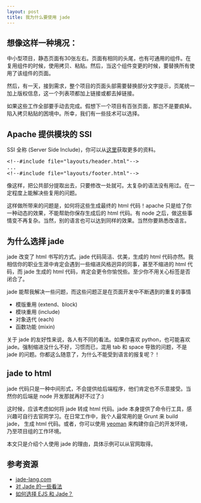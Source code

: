 ```yaml
---
layout: post
title: 我为什么要使用 jade
---
```


## 想像这样一种境况：

中小型项目，静态页面有30张左右。页面有相同的头尾，也有可通用的组件。在复用组件的时候，使用拷贝、粘贴。然后，当这个组件变更的时候，要替换所有使用了该组件的页面。

然后，有一天，接到需求，整个项目的页面头部需要替换部分文字提示，页尾统一加上版权信息，这一个列表项都加上链接或都去掉链接。

如果这些工作全部要手动去完成。假想下一个项目有百张页面，那岂不是要疯掉。陷入拷贝粘贴的困境中。所幸，我们有一些技术可以选择。

## Apache 提供模块的 SSI


SSI 全称 (Server Side Include)，你可以从[这里](http://httpd.apache.org/docs/current/howto/ssi.html)获取更多的资料。

<pre>
&lt;!--#include file="layouts/header.html"--&gt;
...
&lt;!--#include file="layouts/footer.html"--&gt;
</pre>

像这样，把公共部分提取出去，只要修改一处就可。太复杂的语法没有用过。在一定程度上能解决些复用的问题。

这样做所带来的问题是，如何将这些生成最终的 html 代码！apache 只是给了你一种动态的效果，不能帮助你保存生成后的 html 代码。有 node 之后，做这些事情变不再复杂。当然，别的语言也可以达到同样的效果。当然你要熟悉改语言。

## 为什么选择 jade

jade 改变了 html 书写的方式。jade 代码简洁、优美，生成的 html 代码亦然。我相信你的职业生涯中肯定会遇到一些缩进风格迥异的同事，甚至不缩进的 html 代码，而 jade 生成的 html 代码，肯定会更令你愉悦些。至少你不用关心标签是否闭合了。

jade 能帮我解决一些问题，而这些问题正是在页面开发中不断遇到的重复的事情

* 模版重用 (extend、block)
* 模块重用 (include)
* 对象迭代 (each)
* 函数功能 (mixin)

关于 jade 的友好性来说，各人有不同的看法。如果你喜欢 python，也可能喜欢 jade。强制缩进没什么不好，习惯而已，混用 tab 和 space 导致的问题，不是 jade 的问题。你都这么随意了，为什么不能受到语言的报复呢？！

## jade to html

jade 代码只是一种中间形式，不会提供给后端程序，他们肯定也不乐意接受。当然你的后端是 node 开发那就再好不过了:) 

这时候，应该考虑如何将 jade 转成 html 代码。jade 本身提供了命令行工具，感兴趣可自行去官网学习。在日常工作中，我个人最常用的是 Grunt 来 build jade， 生成 html 代码。或者，你可以使用 [yeoman](http://yeoman.io/) 来构建你自己的开发环境，乃至项目组的工作环境。

本文只是介绍个人使用 jade 的理由，具体示例可以从官网取得。

## 参考资源

* [jade-lang.com](jade-lang.com)
* [对 Jade 的一些看法](http://willerce.com/post/the-views-of-jade)
* [如何选择 EJS 和 Jade？](http://www.zhihu.com/question/20355486)
